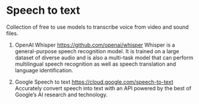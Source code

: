 # Speech to text
Collection of free to use models to transcribe voice from video and sound files.

1. OpenAI Whisper 
https://github.com/openai/whisper
Whisper is a general-purpose speech recognition model. It is trained on a large dataset of diverse audio and is also a multi-task model that can perform multilingual speech recognition as well as speech translation and language identification.

2. Google Speech to text
https://cloud.google.com/speech-to-text
Accurately convert speech into text with an API powered by the best of Google’s AI research and technology.
